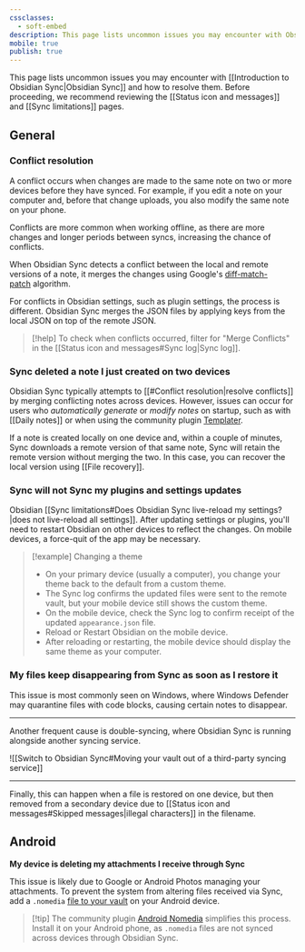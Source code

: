 ```yaml
---
cssclasses:
  - soft-embed
description: This page lists uncommon issues you may encounter with Obsidian Sync and how to resolve them.
mobile: true
publish: true
---
```



This page lists uncommon issues you may encounter with [[Introduction to Obsidian Sync|Obsidian Sync]] and how to resolve them. Before proceeding, we recommend reviewing the [[Status icon and messages]] and [[Sync limitations]] pages.

## General

### Conflict resolution

A conflict occurs when changes are made to the same note on two or more devices before they have synced. For example, if you edit a note on your computer and, before that change uploads, you also modify the same note on your phone.

Conflicts are more common when working offline, as there are more changes and longer periods between syncs, increasing the chance of conflicts.

When Obsidian Sync detects a conflict between the local and remote versions of a note, it merges the changes using Google's [diff-match-patch](https://github.com/google/diff-match-patch) algorithm.

For conflicts in Obsidian settings, such as plugin settings, the process is different. Obsidian Sync merges the JSON files by applying keys from the local JSON on top of the remote JSON.

> [!help] To check when conflicts occurred, filter for "Merge Conflicts" in the [[Status icon and messages#Sync log|Sync log]].

###  Sync deleted a note I just created on two devices

Obsidian Sync typically attempts to [[#Conflict resolution|resolve conflicts]] by merging conflicting notes across devices. However, issues can occur for users who _automatically generate_ or _modify notes_ on startup, such as with [[Daily notes]] or when using the community plugin [Templater](https://github.com/SilentVoid13/Templater).

If a note is created locally on one device and, within a couple of minutes, Sync downloads a remote version of that same note, Sync will retain the remote version without merging the two. In this case, you can recover the local version using [[File recovery]].

### Sync will not Sync my plugins and settings updates

Obsidian [[Sync limitations#Does Obsidian Sync live-reload my settings?|does not live-reload all settings]]. After updating settings or plugins, you'll need to restart Obsidian on other devices to reflect the changes. On mobile devices, a force-quit of the app may be necessary.

> [!example] Changing a theme
> - On your primary device (usually a computer), you change your theme back to the default from a custom theme.
> - The Sync log confirms the updated files were sent to the remote vault, but your mobile device still shows the custom theme.
> - On the mobile device, check the Sync log to confirm receipt of the updated `appearance.json` file.
> - Reload or Restart Obsidian on the mobile device.
> - After reloading or restarting, the mobile device should display the same theme as your computer.

### My files keep disappearing from Sync as soon as I restore it

This issue is most commonly seen on Windows, where Windows Defender may quarantine files with code blocks, causing certain notes to disappear.

---

Another frequent cause is double-syncing, where Obsidian Sync is running alongside another syncing service.

![[Switch to Obsidian Sync#Moving your vault out of a third-party syncing service]]

---

Finally, this can happen when a file is restored on one device, but then removed from a secondary device due to [[Status icon and messages#Skipped messages|illegal characters]] in the filename.

## Android

**My device is deleting my attachments I receive through Sync**

This issue is likely due to Google or Android Photos managing your attachments. To prevent the system from altering files received via Sync, add a `.nomedia` [file to your vault](https://support.google.com/android/thread/60342076/what-are-these-nomedia-files?hl=en) on your Android device.

> [!tip] The community plugin [Android Nomedia](https://obsidian.md/plugins?id=android-nomedia) simplifies this process. Install it on your Android phone, as `.nomedia` files are not synced across devices through Obsidian Sync.
